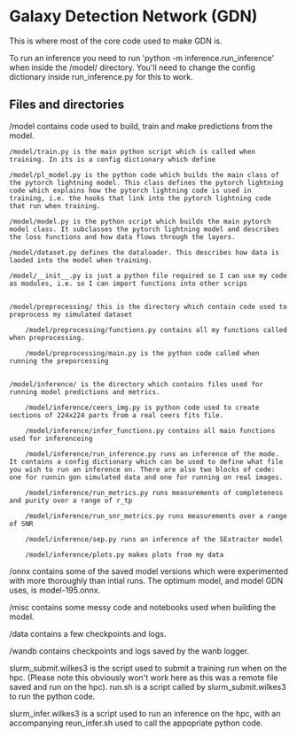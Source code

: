 # Galaxy Detection Network (GDN)

This is where most of the core code used to make GDN is. 

To run an inference you need to run 'python -m inference.run_inference' when inside the /model/ directory. You'll need to change the config dictionary inside run_inference.py for this to work.


## Files and directories
/model contains code used to build, train and make predictions from the model.


    /model/train.py is the main python script which is called when training. In its is a config dictionary which define 
    
    /model/pl_model.py is the python code which builds the main class of the pytorch lightning model. This class defines the pytorch lightning code which explains how the pytorch lightning code is used in training, i.e. the hooks that link into the pytorch lightning code that run when training.

    /model/model.py is the python script which builds the main pytorch model class. It subclasses the pytorch lightning model and describes the loss functions and how data flows through the layers.

    /model/dataset.py defines the dataloader. This describes how data is laoded into the model when training.

    /model/__init__.py is just a python file required so I can use my code as modules, i.e. so I can import functions into other scrips


    /model/preprocessing/ this is the directory which contain code used to preprocess my simulated dataset

        /model/preprocessing/functions.py contains all my functions called when preprocessing.

        /model/preprocessing/main.py is the python code called when running the preporcessing


    /model/inference/ is the directory which contains files used for running model predictions and metrics.

        /model/inference/ceers_img.py is python code used to create sections of 224x224 parts from a real ceers fits file.

        /model/inference/infer_functions.py contains all main functions used for inferenceing

        /model/inference/run_inference.py runs an inference of the mode. It contains a config dictionary which can be used to define what file you wish to run an inference on. There are also two blocks of code: one for runnin gon simulated data and one for running on real images.

        /model/inference/run_metrics.py runs measurements of completeness and purity over a range of r_tp

        /model/inference/run_snr_metrics.py runs measurements over a range of SNR

        /model/inference/sep.py runs an inference of the SExtractor model

        /model/inference/plots.py makes plots from my data



/onnx contains some of the saved model versions which were experimented with more thoroughly than intial runs. The optimum model, and model GDN uses, is model-195.onnx.

/misc contains some messy code and notebooks used when building the model.

/data contains a few checkpoints and logs.

/wandb contains checkpoints and logs saved by the wanb logger.

slurm_submit.wilkes3 is the script used to submit a training run when on the hpc. (Please note this obviously won't work here as this was a remote file saved and run on the hpc). run.sh is a script called by slurm_submit.wilkes3 to run the python code.

slurm_infer.wilkes3 is a script used to run an inference on the hpc, with an accompanying reun_infer.sh used to call the appopriate python code.


